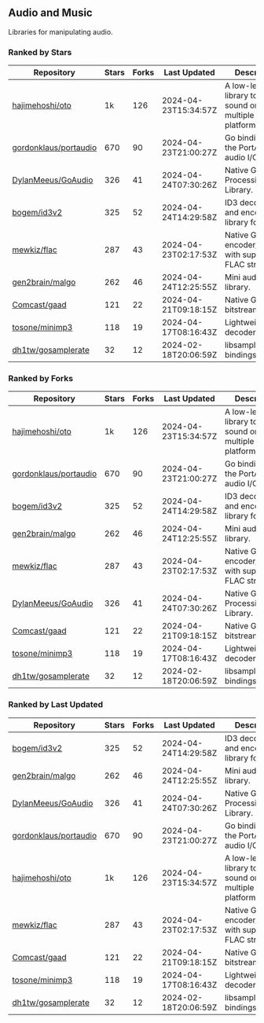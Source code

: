 ## Audio and Music

Libraries for manipulating audio.

### Ranked by Stars

| Repository | Stars | Forks | Last Updated | Description | 
|------------|-------|-------|--------------|-------------|
| [hajimehoshi/oto](https://github.com/hajimehoshi/oto) | 1k | 126 | 2024-04-23T15:34:57Z |  A low-level library to play sound on multiple platforms. |
| [gordonklaus/portaudio](https://github.com/gordonklaus/portaudio) | 670 | 90 | 2024-04-23T21:00:27Z |  Go bindings for the PortAudio audio I/O library. |
| [DylanMeeus/GoAudio](https://github.com/DylanMeeus/GoAudio) | 326 | 41 | 2024-04-24T07:30:26Z |  Native Go Audio Processing Library. |
| [bogem/id3v2](https://github.com/bogem/id3v2) | 325 | 52 | 2024-04-24T14:29:58Z |  ID3 decoding and encoding library for Go. |
| [mewkiz/flac](https://github.com/mewkiz/flac) | 287 | 43 | 2024-04-23T02:17:53Z |  Native Go FLAC encoder/decoder with support for FLAC streams. |
| [gen2brain/malgo](https://github.com/gen2brain/malgo) | 262 | 46 | 2024-04-24T12:25:55Z |  Mini audio library. |
| [Comcast/gaad](https://github.com/Comcast/gaad) | 121 | 22 | 2024-04-21T09:18:15Z |  Native Go AAC bitstream parser. |
| [tosone/minimp3](https://github.com/tosone/minimp3) | 118 | 19 | 2024-04-17T08:16:43Z |  Lightweight MP3 decoder library. |
| [dh1tw/gosamplerate](https://github.com/dh1tw/gosamplerate) | 32 | 12 | 2024-02-18T20:06:59Z |  libsamplerate bindings for go. |

### Ranked by Forks

| Repository | Stars | Forks | Last Updated | Description | 
|------------|-------|-------|--------------|-------------|
| [hajimehoshi/oto](https://github.com/hajimehoshi/oto) | 1k | 126 | 2024-04-23T15:34:57Z |  A low-level library to play sound on multiple platforms. |
| [gordonklaus/portaudio](https://github.com/gordonklaus/portaudio) | 670 | 90 | 2024-04-23T21:00:27Z |  Go bindings for the PortAudio audio I/O library. |
| [bogem/id3v2](https://github.com/bogem/id3v2) | 325 | 52 | 2024-04-24T14:29:58Z |  ID3 decoding and encoding library for Go. |
| [gen2brain/malgo](https://github.com/gen2brain/malgo) | 262 | 46 | 2024-04-24T12:25:55Z |  Mini audio library. |
| [mewkiz/flac](https://github.com/mewkiz/flac) | 287 | 43 | 2024-04-23T02:17:53Z |  Native Go FLAC encoder/decoder with support for FLAC streams. |
| [DylanMeeus/GoAudio](https://github.com/DylanMeeus/GoAudio) | 326 | 41 | 2024-04-24T07:30:26Z |  Native Go Audio Processing Library. |
| [Comcast/gaad](https://github.com/Comcast/gaad) | 121 | 22 | 2024-04-21T09:18:15Z |  Native Go AAC bitstream parser. |
| [tosone/minimp3](https://github.com/tosone/minimp3) | 118 | 19 | 2024-04-17T08:16:43Z |  Lightweight MP3 decoder library. |
| [dh1tw/gosamplerate](https://github.com/dh1tw/gosamplerate) | 32 | 12 | 2024-02-18T20:06:59Z |  libsamplerate bindings for go. |

### Ranked by Last Updated

| Repository | Stars | Forks | Last Updated | Description | 
|------------|-------|-------|--------------|-------------|
| [bogem/id3v2](https://github.com/bogem/id3v2) | 325 | 52 | 2024-04-24T14:29:58Z |  ID3 decoding and encoding library for Go. |
| [gen2brain/malgo](https://github.com/gen2brain/malgo) | 262 | 46 | 2024-04-24T12:25:55Z |  Mini audio library. |
| [DylanMeeus/GoAudio](https://github.com/DylanMeeus/GoAudio) | 326 | 41 | 2024-04-24T07:30:26Z |  Native Go Audio Processing Library. |
| [gordonklaus/portaudio](https://github.com/gordonklaus/portaudio) | 670 | 90 | 2024-04-23T21:00:27Z |  Go bindings for the PortAudio audio I/O library. |
| [hajimehoshi/oto](https://github.com/hajimehoshi/oto) | 1k | 126 | 2024-04-23T15:34:57Z |  A low-level library to play sound on multiple platforms. |
| [mewkiz/flac](https://github.com/mewkiz/flac) | 287 | 43 | 2024-04-23T02:17:53Z |  Native Go FLAC encoder/decoder with support for FLAC streams. |
| [Comcast/gaad](https://github.com/Comcast/gaad) | 121 | 22 | 2024-04-21T09:18:15Z |  Native Go AAC bitstream parser. |
| [tosone/minimp3](https://github.com/tosone/minimp3) | 118 | 19 | 2024-04-17T08:16:43Z |  Lightweight MP3 decoder library. |
| [dh1tw/gosamplerate](https://github.com/dh1tw/gosamplerate) | 32 | 12 | 2024-02-18T20:06:59Z |  libsamplerate bindings for go. |

